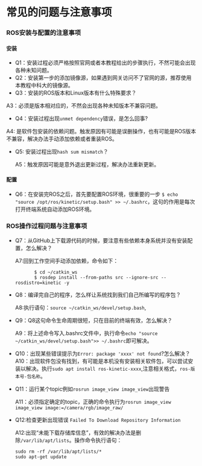 # 常见的问题与注意事项
### ROS安装与配置的注意事项
#### 安装
* Q1：安装过程必须严格按照官网或者本教程给出的步骤执行，不然可能会出现各种未知问题。
* Q2：安装第一步的添加镜像源，如果遇到网关访问不了官网的源，推荐使用本教程中科大的镜像源。
* Q3：安装的ROS版本和Linux版本有什么特殊要求？

 A3：必须是版本相对应的，不然会出现各种未知版本不兼容问题。 
* Q4：安装过程出现`unmet dependency`错误，是怎么回事?

 A4: 是软件包安装的依赖问题。触发原因有可能是误删操作，也有可能是ROS版本不兼容，解决办法手动添加依赖或者重装ROS。
* Q5: 安装过程出现`hash sum mismatch`？

   A5：触发原因可能是意外退出更新过程，解决办法重新更新。
 
#### 配置
* Q6：在安装完ROS之后，首先要配置ROS环境，很重要的一步 `$ echo "source /opt/ros/kinetic/setup.bash" >> ~/.bashrc`，这句的作用是每次打开终端系统自动添加ROS环境。

### ROS操作过程问题与注意事项
* Q7：从GitHub上下载源代码的时候，要注意有些依赖本身系统并没有安装配置，怎么解决？

  A7:回到工作空间手动添加依赖，命令如下：
  
             $ cd ~/catkin_ws
             $ rosdep install --from-paths src --ignore-src --rosdistro=kinetic -y
             
* Q8：编译完自己的程序，怎么样让系统找到我们自己所编写的程序包？

  A8:执行语句：`source ~/catkin_ws/devel/setup.bash`,
  
* Q9：Q8这句命令生命周期很短，只在目前的终端有效，怎么解决？

  A9：将上述命令写入.bashrc文件中，执行命令`echo "source ~/catkin_ws/devel/setup.bash">> ~/.bashrc`即可解决。
  
* Q10：出现某些错误提示为`Error: package 'xxxx' not found`?怎么解决？
A10：出现软件包没有找到，有可能是本机没有安装相关软件包，可以尝试安装以解决。执行`sudo apt install ros-kinetic-xxxx`,注意相关格式，`ros-版本号-包名称`。

* Q11：运行某个topic例如`rosrun image_view image_view`出现警告

  A11：必须指定确定的topic，正确的命令执行为`rosrun image_view image_view image:=/camera/rgb/image_raw/`
  
* Q12:检查更新出现错误 `Failed To Download Repository Information`

  A12:出现“未能下载存储库信息”，有效的解决办法是删除`/var/lib/apt/lists`。操作命令执行语句：
  
      sudo rm -rf /var/lib/apt/lists/*
      sudo apt-get update
      
      
